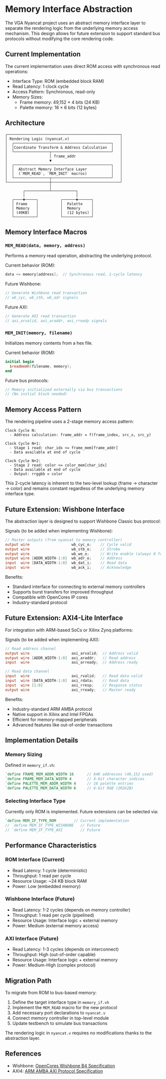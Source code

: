 # Memory Interface Abstraction

The VGA Nyancat project uses an abstract memory interface layer to separate the rendering logic from the underlying memory access mechanism.
This design allows for future extension to support standard bus protocols without modifying the core rendering code.

## Current Implementation

The current implementation uses direct ROM access with synchronous read operations:
- Interface Type: ROM (embedded block RAM)
- Read Latency: 1 clock cycle
- Access Pattern: Synchronous, read-only
- Memory Sizes:
  - Frame memory: 49,152 × 4 bits (24 KB)
  - Palette memory: 16 × 6 bits (12 bytes)

## Architecture

```
┌───────────────────────────────────────────────────┐
│ Rendering Logic (nyancat.v)                       │
│  ┌────────────────────────────────────────────┐   │
│  │Coordinate Transform & Address Calculation  │   │
│  └────────────────┬───────────────────────────┘   │
│                   │ frame_addr                    │
│                   ▼                               │
│  ┌────────────────────────────────────────────┐   │
│  │  Abstract Memory Interface Layer           │   │
│  │  (`MEM_READ`, `MEM_INIT` macros)           │   │
│  └────────────────┬───────────────────────────┘   │
└───────────────────┼───────────────────────────────┘
                    │
        ┌───────────┴───────────┐
        │                       │
   ┌────▼─────┐          ┌──────▼──────┐
   │ Frame    │          │  Palette    │
   │ Memory   │          │  Memory     │
   │ (49KB)   │          │  (12 bytes) │
   └──────────┘          └─────────────┘
```

## Memory Interface Macros

### `MEM_READ(data, memory, address)`

Performs a memory read operation, abstracting the underlying protocol.

Current behavior (ROM):
```verilog
data <= memory[address];  // Synchronous read, 1-cycle latency
```

Future Wishbone:
```verilog
// Generate Wishbone read transaction
// wb_cyc, wb_stb, wb_adr signals
```

Future AXI:
```verilog
// Generate AXI read transaction
// axi_arvalid, axi_araddr, axi_rready signals
```

### `MEM_INIT(memory, filename)`

Initializes memory contents from a hex file.

Current behavior (ROM):
```verilog
initial begin
  $readmemh(filename, memory);
end
```

Future bus protocols:
```verilog
// Memory initialized externally via bus transactions
// (No initial block needed)
```

## Memory Access Pattern

The rendering pipeline uses a 2-stage memory access pattern:

```
Clock Cycle N:
  - Address calculation: frame_addr = f(frame_index, src_x, src_y)

Clock Cycle N+1:
  - Stage 1 read: char_idx <= frame_mem[frame_addr]
  - Data available at end of cycle

Clock Cycle N+2:
  - Stage 2 read: color <= color_mem[char_idx]
  - Data available at end of cycle
  - Output: rrggbb = color
```

This 2-cycle latency is inherent to the two-level lookup (frame → character → color) and remains constant regardless of the underlying memory interface type.

## Future Extension: Wishbone Interface

The abstraction layer is designed to support Wishbone Classic bus protocol:

Signals (to be added when implementing Wishbone):
```verilog
// Master outputs (from nyancat to memory controller)
output wire                   wb_cyc_o;    // Cycle valid
output wire                   wb_stb_o;    // Strobe
output wire                   wb_we_o;     // Write enable (always 0 for read-only)
output wire [ADDR_WIDTH-1:0]  wb_adr_o;    // Address
input  wire [DATA_WIDTH-1:0]  wb_dat_i;    // Read data
input  wire                   wb_ack_i;    // Acknowledge
```

Benefits:
- Standard interface for connecting to external memory controllers
- Supports burst transfers for improved throughput
- Compatible with OpenCores IP cores
- Industry-standard protocol

## Future Extension: AXI4-Lite Interface

For integration with ARM-based SoCs or Xilinx Zynq platforms:

Signals (to be added when implementing AXI):
```verilog
// Read address channel
output wire                   axi_arvalid;  // Address valid
output wire [ADDR_WIDTH-1:0]  axi_araddr;   // Read address
input  wire                   axi_arready;  // Address ready

// Read data channel
input  wire                   axi_rvalid;   // Read data valid
input  wire [DATA_WIDTH-1:0]  axi_rdata;    // Read data
input  wire [1:0]             axi_rresp;    // Response status
output wire                   axi_rready;   // Master ready
```

Benefits:
- Industry-standard ARM AMBA protocol
- Native support in Xilinx and Intel FPGAs
- Efficient for memory-mapped peripherals
- Advanced features like out-of-order transactions

## Implementation Details

### Memory Sizing

Defined in `memory_if.vh`:

```verilog
`define FRAME_MEM_ADDR_WIDTH 16      // 64K addresses (49,152 used)
`define FRAME_MEM_DATA_WIDTH 4       // 4-bit character indices
`define PALETTE_MEM_ADDR_WIDTH 4     // 16 palette entries
`define PALETTE_MEM_DATA_WIDTH 6     // 6-bit RGB (2R2G2B)
```

### Selecting Interface Type

Currently only ROM is implemented. Future extensions can be selected via:

```verilog
`define MEM_IF_TYPE_ROM        // Current implementation
// `define MEM_IF_TYPE_WISHBONE   // Future
// `define MEM_IF_TYPE_AXI        // Future
```

## Performance Characteristics

### ROM Interface (Current)
- Read Latency: 1 cycle (deterministic)
- Throughput: 1 read per cycle
- Resource Usage: ~24 KB block RAM
- Power: Low (embedded memory)

### Wishbone Interface (Future)
- Read Latency: 1-2 cycles (depends on memory controller)
- Throughput: 1 read per cycle (pipelined)
- Resource Usage: Interface logic + external memory
- Power: Medium (external memory access)

### AXI Interface (Future)
- Read Latency: 1-3 cycles (depends on interconnect)
- Throughput: High (out-of-order capable)
- Resource Usage: Interface logic + external memory
- Power: Medium-High (complex protocol)

## Migration Path

To migrate from ROM to bus-based memory:

1. Define the target interface type in `memory_if.vh`
2. Implement the `MEM_READ` macro for the new protocol
3. Add necessary port declarations to `nyancat.v`
4. Connect memory controller in top-level module
5. Update testbench to simulate bus transactions

The rendering logic in `nyancat.v` requires no modifications thanks to the abstraction layer.

## References

- Wishbone: [OpenCores Wishbone B4 Specification](https://opencores.org/howto/wishbone)
- AXI4: [ARM AMBA AXI Protocol Specification](https://developer.arm.com/documentation/ihi0022/latest/)
